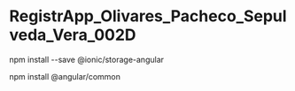 # RegistrApp_Olivares_Pacheco_Sepulveda_Vera_002D

npm install --save @ionic/storage-angular

npm install @angular/common
